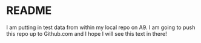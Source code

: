 # README #
I am putting in test data from within my local repo on A9. I am going to push this repo up to Github.com and I hope I will see this text in there!
